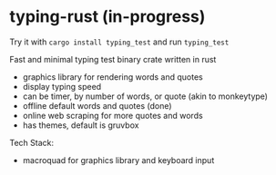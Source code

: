 # typing-rust (in-progress)

Try it with `cargo install typing_test` and run `typing_test`

Fast and minimal typing test binary crate written in rust
- graphics library for rendering words and quotes
- display typing speed
- can be timer, by number of words, or quote (akin to monkeytype)
- offline default words and quotes (done)
- online web scraping for more quotes and words
- has themes, default is gruvbox

Tech Stack:
- macroquad for graphics library and keyboard input
